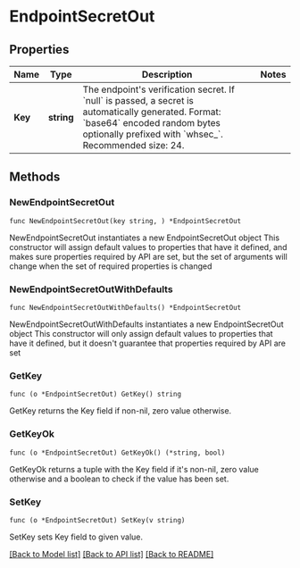 # EndpointSecretOut

## Properties

Name | Type | Description | Notes
------------ | ------------- | ------------- | -------------
**Key** | **string** | The endpoint&#39;s verification secret. If &#x60;null&#x60; is passed, a secret is automatically generated. Format: &#x60;base64&#x60; encoded random bytes optionally prefixed with &#x60;whsec_&#x60;. Recommended size: 24. | 

## Methods

### NewEndpointSecretOut

`func NewEndpointSecretOut(key string, ) *EndpointSecretOut`

NewEndpointSecretOut instantiates a new EndpointSecretOut object
This constructor will assign default values to properties that have it defined,
and makes sure properties required by API are set, but the set of arguments
will change when the set of required properties is changed

### NewEndpointSecretOutWithDefaults

`func NewEndpointSecretOutWithDefaults() *EndpointSecretOut`

NewEndpointSecretOutWithDefaults instantiates a new EndpointSecretOut object
This constructor will only assign default values to properties that have it defined,
but it doesn't guarantee that properties required by API are set

### GetKey

`func (o *EndpointSecretOut) GetKey() string`

GetKey returns the Key field if non-nil, zero value otherwise.

### GetKeyOk

`func (o *EndpointSecretOut) GetKeyOk() (*string, bool)`

GetKeyOk returns a tuple with the Key field if it's non-nil, zero value otherwise
and a boolean to check if the value has been set.

### SetKey

`func (o *EndpointSecretOut) SetKey(v string)`

SetKey sets Key field to given value.



[[Back to Model list]](../README.md#documentation-for-models) [[Back to API list]](../README.md#documentation-for-api-endpoints) [[Back to README]](../README.md)


